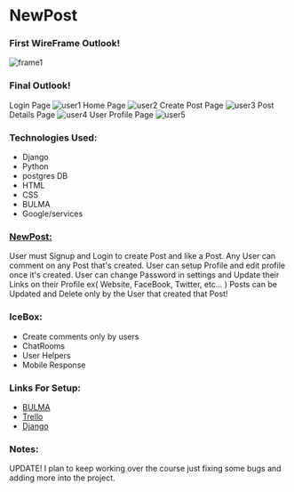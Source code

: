 # NewPost
### First WireFrame Outlook!
![frame1](https://i.imgur.com/Mi3lxAl.png)
### Final Outlook!
Login Page
![user1](https://i.imgur.com/HbUK5Lc.png)
Home Page
![user2](https://i.imgur.com/AWB6k0S.png)
Create Post Page
![user3](https://i.imgur.com/ntpnF25.png)
Post Details Page
![user4](https://i.imgur.com/VmJFAI5.png)
User Profile Page
![user5](https://i.imgur.com/FGMKuo4.png)
### Technologies Used:
* Django
* Python
* postgres DB
* HTML
* CSS
* BULMA
* Google/services
### [NewPost:](https://newpostpost.herokuapp.com/)
User must Signup and Login to create Post and like a Post. Any User can comment on any Post that's created. User can setup Profile and edit profile once it's created. User can change Password in settings and Update their Links on their Profile ex( Website, FaceBook, Twitter, etc... ) Posts can be Updated and Delete only by the User that created that Post!
### IceBox:
* Create comments only by users
* ChatRooms
* User Helpers
* Mobile Response
### Links For Setup:
* [BULMA](https://bulma.io/)
* [Trello](https://trello.com/b/hrH9YQC1/passnote)
* [Django](https://docs.djangoproject.com/en/3.1/)
### Notes:
UPDATE!
I plan to keep working over the course just fixing some bugs and adding more into the project.


